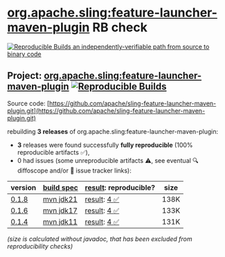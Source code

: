 [org.apache.sling:feature-launcher-maven-plugin](https://central.sonatype.com/artifact/org.apache.sling/feature-launcher-maven-plugin/versions) RB check
=======

[![Reproducible Builds](https://reproducible-builds.org/images/logos/rb.svg) an independently-verifiable path from source to binary code](https://reproducible-builds.org/)

## Project: [org.apache.sling:feature-launcher-maven-plugin](https://central.sonatype.com/artifact/org.apache.sling/feature-launcher-maven-plugin/versions) [![Reproducible Builds](https://img.shields.io/endpoint?url=https://raw.githubusercontent.com/jvm-repo-rebuild/reproducible-central/master/content/org/apache/sling/feature-launcher-maven-plugin/badge.json)](https://github.com/jvm-repo-rebuild/reproducible-central/blob/master/content/org/apache/sling/feature-launcher-maven-plugin/README.md)

Source code: [https://github.com/apache/sling-feature-launcher-maven-plugin.git](https://github.com/apache/sling-feature-launcher-maven-plugin.git)

rebuilding **3 releases** of org.apache.sling:feature-launcher-maven-plugin:
- **3** releases were found successfully **fully reproducible** (100% reproducible artifacts :white_check_mark:),
- 0 had issues (some unreproducible artifacts :warning:, see eventual :mag: diffoscope and/or :memo: issue tracker links):

| version | [build spec](/BUILDSPEC.md) | [result](https://reproducible-builds.org/docs/jvm/): reproducible? | size |
| -- | --------- | ------ | -- |
| [0.1.8](https://central.sonatype.com/artifact/org.apache.sling/feature-launcher-maven-plugin/0.1.8/pom) | [mvn jdk21](feature-launcher-maven-plugin-0.1.8.buildspec) | [result](feature-launcher-maven-plugin-0.1.8.buildinfo): [4 :white_check_mark: ](feature-launcher-maven-plugin-0.1.8.buildcompare) | 138K |
| [0.1.6](https://central.sonatype.com/artifact/org.apache.sling/feature-launcher-maven-plugin/0.1.6/pom) | [mvn jdk17](feature-launcher-maven-plugin-0.1.6.buildspec) | [result](feature-launcher-maven-plugin-0.1.6.buildinfo): [4 :white_check_mark: ](feature-launcher-maven-plugin-0.1.6.buildcompare) | 133K |
| [0.1.4](https://central.sonatype.com/artifact/org.apache.sling/feature-launcher-maven-plugin/0.1.4/pom) | [mvn jdk11](feature-launcher-maven-plugin-0.1.4.buildspec) | [result](feature-launcher-maven-plugin-0.1.4.buildinfo): [4 :white_check_mark: ](feature-launcher-maven-plugin-0.1.4.buildcompare) | 131K |

<i>(size is calculated without javadoc, that has been excluded from reproducibility checks)</i>
